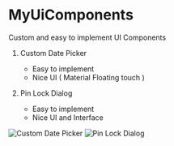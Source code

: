 # MyUiComponents
Custom and easy to implement UI Components

1. Custom Date Picker
    - Easy to implement
    - Nice UI ( Material Floating touch )

2. Pin Lock Dialog
    - Easy to implement
    - Nice UI and Interface

![Custom Date Picker](https://github.com/pkjvit/MyUiComponents/blob/master/device-2016-03-05-225305.png)
![Pin Lock Dialog](https://github.com/pkjvit/MyUiComponents/blob/master/device-2016-03-05-225347.png)
